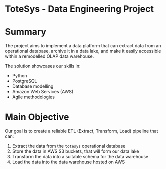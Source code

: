 # ToteSys - Data Engineering Project

# Summary
The project aims to implement a data platform that can extract data from an
operational database, archive it in a data lake, and make it easily accessible
within a remodelled OLAP data warehouse.

The solution showcases our skills in:

- Python
- PostgreSQL
- Database modelling
- Amazon Web Services (AWS)
- Agile methodologies

# Main Objective

Our goal is to create a reliable ETL (Extract, Transform, Load) pipeline that
can:

1. Extract the data from the `totesys` operational database
2. Store the data in AWS S3 buckets, that will form our data lake
3. Transform the data into a suitable schema for the data warehouse
4. Load the data into the data warehouse hosted on AWS